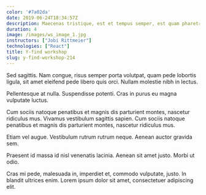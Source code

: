 ```yaml
---
color: '#7a02da'
date: 2019-06-24T18:34:57Z
description: Maecenas tristique, est et tempus semper, est quam pharetra magna, ac consequat metus sapien ut nunc.
duration: 4
image: /images/ws_image_1.jpg
instructors: ["Jobi Rittmeier"]
technologies: ["React"]
title: Y-find workshop
slug: y-find-workshop-214
---
```

Sed sagittis. Nam congue, risus semper porta volutpat, quam pede lobortis ligula, sit amet eleifend pede libero quis orci. Nullam molestie nibh in lectus.

Pellentesque at nulla. Suspendisse potenti. Cras in purus eu magna vulputate luctus.

Cum sociis natoque penatibus et magnis dis parturient montes, nascetur ridiculus mus. Vivamus vestibulum sagittis sapien. Cum sociis natoque penatibus et magnis dis parturient montes, nascetur ridiculus mus.

Etiam vel augue. Vestibulum rutrum rutrum neque. Aenean auctor gravida sem.

Praesent id massa id nisl venenatis lacinia. Aenean sit amet justo. Morbi ut odio.

Cras mi pede, malesuada in, imperdiet et, commodo vulputate, justo. In blandit ultrices enim. Lorem ipsum dolor sit amet, consectetuer adipiscing elit.
